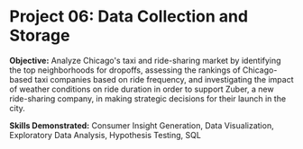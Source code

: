 # Project 06: Data Collection and Storage
 
**Objective:** Analyze Chicago's taxi and ride-sharing market by identifying the top neighborhoods for dropoffs, assessing the rankings of Chicago-based taxi companies based on ride frequency, and investigating the impact of weather conditions on ride duration in order to support Zuber, a new ride-sharing company, in making strategic decisions for their launch in the city.

**Skills Demonstrated:** Consumer Insight Generation, Data Visualization, Exploratory Data Analysis, Hypothesis Testing, SQL
